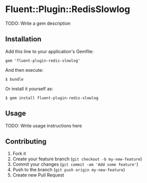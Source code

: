 # Fluent::Plugin::RedisSlowlog

TODO: Write a gem description

## Installation

Add this line to your application's Gemfile:

    gem 'fluent-plugin-redis-slowlog'

And then execute:

    $ bundle

Or install it yourself as:

    $ gem install fluent-plugin-redis-slowlog

## Usage

TODO: Write usage instructions here

## Contributing

1. Fork it
2. Create your feature branch (`git checkout -b my-new-feature`)
3. Commit your changes (`git commit -am 'Add some feature'`)
4. Push to the branch (`git push origin my-new-feature`)
5. Create new Pull Request
